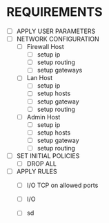 # REQUIREMENTS

- [ ] APPLY USER PARAMETERS
- [ ] NETWORK CONFIGURATION
  - [ ] Firewall Host
    - [ ] setup ip
    - [ ] setup routing
    - [ ] setup gateways
  - [ ] Lan Host
    - [ ] setup ip
    - [ ] setup hosts
    - [ ] setup gateway
    - [ ] setup routing
  - [ ] Admin Host
    - [ ] setup ip
    - [ ] setup hosts
    - [ ] setup gateway
    - [ ] setup routing
- [ ] SET INITIAL POLICIES
  - [ ] DROP ALL
- [ ] APPLY RULES
  - [ ] I/O TCP on allowed ports
  - [ ] I/O
  - [ ] sd

